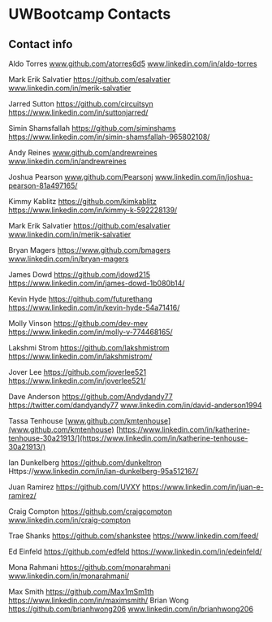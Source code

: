 # UWBootcamp Contacts

## Contact info

Aldo Torres   www.github.com/atorres6d5 www.linkedin.com/in/aldo-torres

Mark Erik Salvatier https://github.com/esalvatier www.linkedin.com/in/merik-salvatier

Jarred Sutton https://github.com/circuitsyn https://www.linkedin.com/in/suttonjarred/ 

Simin Shamsfallah https://github.com/siminshams https://www.linkedin.com/in/simin-shamsfallah-965802108/

Andy Reines www.github.com/andrewreines www.linkedin.com/in/andrewreines

Joshua Pearson www.github.com/Pearsonj www.linkedin.com/in/joshua-pearson-81a497165/

Kimmy Kablitz https://github.com/kimkablitz https://www.linkedin.com/in/kimmy-k-592228139/

Mark Erik Salvatier https://github.com/esalvatier www.linkedin.com/in/merik-salvatier

Bryan Magers    https://www.github.com/bmagers   www.linkedin.com/in/bryan-magers

James Dowd  https://github.com/jdowd215  https://www.linkedin.com/in/james-dowd-1b080b14/

Kevin Hyde https://github.com/futurethang https://www.linkedin.com/in/kevin-hyde-54a71416/

Molly Vinson https://github.com/dev-mev https://www.linkedin.com/in/molly-v-774468165/

Lakshmi Strom https://github.com/lakshmistrom https://www.linkedin.com/in/lakshmistrom/

Jover Lee https://github.com/joverlee521 https://www.linkedin.com/in/joverlee521/

Dave Anderson https://github.com/Andydandy77 https://twitter.com/dandyandy77 www.linkedin.com/in/david-anderson1994


Tassa Tenhouse [www.github.com/kmtenhouse](www.github.com/kmtenhouse) [https://www.linkedin.com/in/katherine-tenhouse-30a21913/](https://www.linkedin.com/in/katherine-tenhouse-30a21913/)

Ian Dunkelberg https://github.com/dunkeltron Https://www.linkedin.com/in/ian-dunkelberg-95a512167/

Juan Ramirez https://github.com/UVXY https://www.linkedin.com/in/juan-e-ramirez/

Craig Compton https://github.com/craigcompton www.linkedin.com/in/craig-compton

Trae Shanks https://github.com/shankstee https://www.linkedin.com/feed/

Ed Einfeld https://github.com/edfeld https://www.linkedin.com/in/edeinfeld/

Mona Rahmani https://github.com/monarahmani www.linkedin.com/in/monarahmani/

Max Smith https://github.com/Max1mSm1th https://www.linkedin.com/in/maximsmith/
Brian Wong https://github.com/brianhwong206 www.linkedin.com/in/brianhwong206


